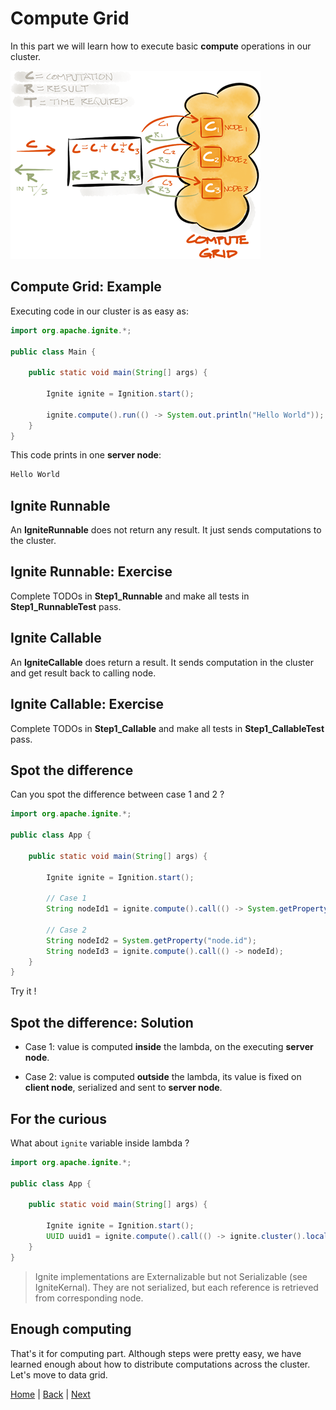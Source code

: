 # Compute Grid

In this part we will learn how to execute basic **compute** operations in our cluster.

![img](img/compute-grid.png)

## Compute Grid: Example

Executing code in our cluster is as easy as:

```java
import org.apache.ignite.*;

public class Main {

    public static void main(String[] args) {

        Ignite ignite = Ignition.start();

        ignite.compute().run(() -> System.out.println("Hello World"));
    }
}
```
This code prints in one **server node**: 
```bash
Hello World
```

## Ignite Runnable

An **IgniteRunnable** does not return any result. It just sends computations to the cluster.

## Ignite Runnable: Exercise

Complete TODOs in **Step1_Runnable** and make all tests in **Step1_RunnableTest** pass.

## Ignite Callable

An **IgniteCallable** does return a result. It sends computation in the cluster and get result back to calling node.

## Ignite Callable: Exercise
Complete TODOs in **Step1_Callable** and make all tests in **Step1_CallableTest** pass.

## Spot the difference

Can you spot the difference between case 1 and 2 ?

```java
import org.apache.ignite.*;

public class App {

    public static void main(String[] args) {

        Ignite ignite = Ignition.start();

        // Case 1
        String nodeId1 = ignite.compute().call(() -> System.getProperty("node.id"));

        // Case 2
        String nodeId2 = System.getProperty("node.id");
        String nodeId3 = ignite.compute().call(() -> nodeId);
    }
}
```

Try it !

## Spot the difference: Solution

- Case 1: value is computed **inside** the lambda, on the executing **server node**.

- Case 2: value is computed **outside** the lambda, its value is fixed on **client node**, serialized and sent to **server node**.

## For the curious

What about `ignite` variable inside lambda ?

```java
import org.apache.ignite.*;

public class App {

    public static void main(String[] args) {

        Ignite ignite = Ignition.start();
        UUID uuid1 = ignite.compute().call(() -> ignite.cluster().localNode().id());
    }
}
```

>Ignite implementations are Externalizable but not Serializable (see IgniteKernal).
They are not serialized, but each reference is retrieved from corresponding node.

## Enough computing

That's it for computing part. Although steps were pretty easy, we have learned enough about how to distribute computations across the cluster. Let's move to data grid.

[Home](../readme.md) | [Back](./get-started.md) | [Next](./part2_data-grid.md)
